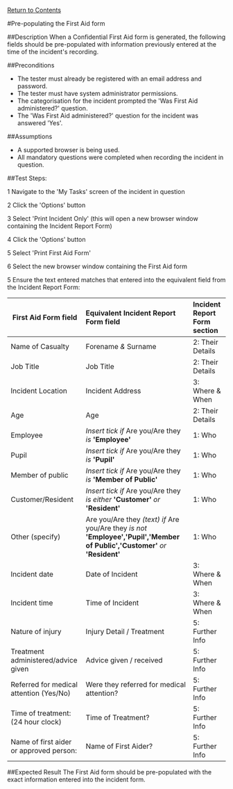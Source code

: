 [Return to Contents](https://github.com/infojam-james/test-cases/blob/master/Contents.md)

#Pre-populating the First Aid form

##Description
When a Confidential First Aid form is generated, the following fields should be pre-populated with information previously entered at the time of the incident's recording.

##Preconditions
+ The tester must already be registered with an email address and password.
+ The tester must have system administrator permissions.
+ The categorisation for the incident prompted the 'Was First Aid administered?' question.
+ The 'Was First Aid administered?' question for the incident was answered 'Yes'.

##Assumptions
+ A supported browser is being used.
+ All mandatory questions were completed when recording the incident in question.

##Test Steps:

1 Navigate to the 'My Tasks' screen of the incident in question

2 Click the 'Options' button

3 Select 'Print Incident Only' (this will open a new browser window containing the Incident Report Form)

4 Click the 'Options' button

5 Select 'Print First Aid Form'

6 Select the new browser window containing the First Aid form

5 Ensure the text entered matches that entered into the equivalent field from the Incident Report Form:

|First Aid Form field|Equivalent Incident Report Form field|Incident Report Form section|
|--------------------|:------------------------------------|:---------------------------|
|Name of Casualty|Forename *&* Surname|2: Their Details|
|Job Title|Job Title|2: Their Details|
|Incident Location|Incident Address|3: Where & When|
|Age|Age|2: Their Details|
|Employee|*Insert tick if* Are you/Are they *is* **'Employee'**|1: Who|
|Pupil|*Insert tick if* Are you/Are they *is* **'Pupil'**|1: Who|
|Member of public|*Insert tick if* Are you/Are they *is* **'Member of Public'**|1: Who|
|Customer/Resident|*Insert tick if* Are you/Are they *is either* **'Customer'** *or* **'Resident'**|1: Who|
|Other (specify)|Are you/Are they *(text) if* Are you/Are they *is not* **'Employee','Pupil','Member of Public','Customer'** *or* **'Resident'**|1: Who|
|Incident date|Date of Incident|3: Where & When|
|Incident time|Time of Incident|3: Where & When|
|Nature of injury|Injury Detail / Treatment|5: Further Info|
|Treatment administered/advice given|Advice given / received|5: Further Info|
|Referred for medical attention (Yes/No)|Were they referred for medical attention?|5: Further Info|
|Time of treatment: (24 hour clock)|Time of Treatment?|5: Further Info|
|Name of first aider or approved person:|Name of First Aider?|5: Further Info|

##Expected Result
The First Aid form should be pre-populated with the exact information entered into the incident form.
